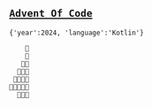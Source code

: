 ## [`Advent Of Code`](https://adventofcode.com/2024)
`{'year':2024, 'language':'Kotlin'}`

```
    🌟
    🎄
   🎄🎄
  🎄🎄🎄
 🎄🎄🎄🎄
🎄🎄🎄🎄🎄
  🎁🎁🎁
```
